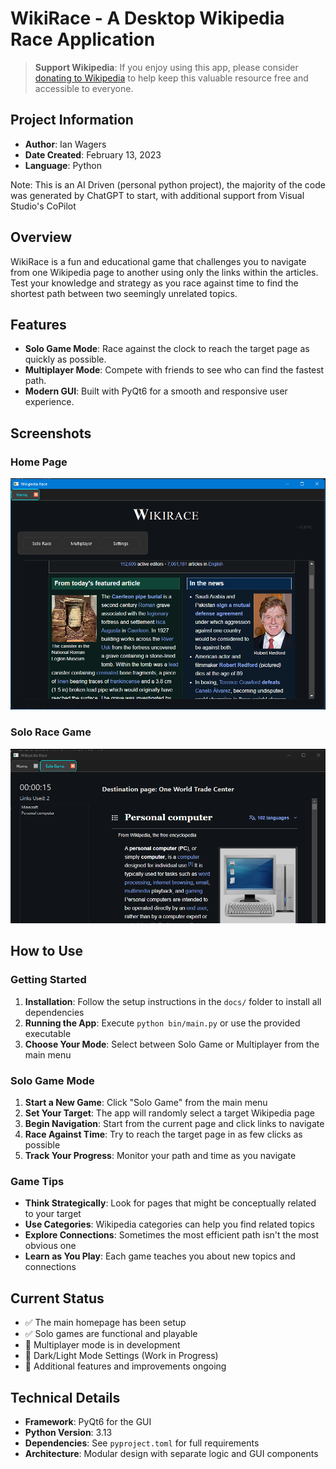 # WikiRace - A Desktop Wikipedia Race Application

> **Support Wikipedia**: If you enjoy using this app, please consider [donating to Wikipedia](https://donate.wikimedia.org/w/index.php) to help keep this valuable resource free and accessible to everyone.

## Project Information

- **Author**: Ian Wagers
- **Date Created**: February 13, 2023
- **Language**: Python

Note: This is an AI Driven (personal python project), the majority of the code was generated by ChatGPT to start, with additional support from Visual Studio's CoPilot

## Overview

WikiRace is a fun and educational game that challenges you to navigate from one Wikipedia page to another using only the links within the articles. Test your knowledge and strategy as you race against time to find the shortest path between two seemingly unrelated topics.

## Features

- **Solo Game Mode**: Race against the clock to reach the target page as quickly as possible.
- **Multiplayer Mode**: Compete with friends to see who can find the fastest path.
- **Modern GUI**: Built with PyQt6 for a smooth and responsive user experience.

## Screenshots

### Home Page
![Home Page](images/HomePage_Beta1u6.png)

### Solo Race Game
![Solo Race Game](images/SoloRacePage_Beta1u6.png)

## How to Use

### Getting Started

1. **Installation**: Follow the setup instructions in the `docs/` folder to install all dependencies
2. **Running the App**: Execute `python bin/main.py` or use the provided executable
3. **Choose Your Mode**: Select between Solo Game or Multiplayer from the main menu

### Solo Game Mode

1. **Start a New Game**: Click "Solo Game" from the main menu
2. **Set Your Target**: The app will randomly select a target Wikipedia page
3. **Begin Navigation**: Start from the current page and click links to navigate
4. **Race Against Time**: Try to reach the target page in as few clicks as possible
5. **Track Your Progress**: Monitor your path and time as you navigate

### Game Tips

- **Think Strategically**: Look for pages that might be conceptually related to your target
- **Use Categories**: Wikipedia categories can help you find related topics
- **Explore Connections**: Sometimes the most efficient path isn't the most obvious one
- **Learn as You Play**: Each game teaches you about new topics and connections


## Current Status

- ✅ The main homepage has been setup
- ✅ Solo games are functional and playable
- 🔄 Multiplayer mode is in development
- 🔄 Dark/Light Mode Settings (Work in Progress)
- 🔄 Additional features and improvements ongoing

## Technical Details

- **Framework**: PyQt6 for the GUI
- **Python Version**: 3.13
- **Dependencies**: See `pyproject.toml` for full requirements
- **Architecture**: Modular design with separate logic and GUI components


